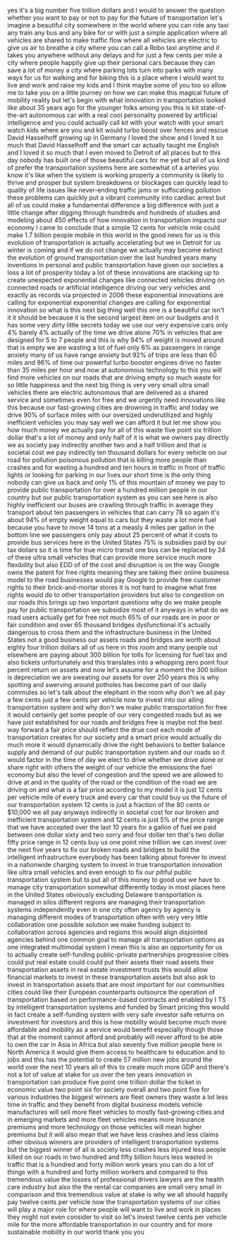
yes it&#39;s a big number five trillion
dollars and I would
to answer the question whether you want
to pay or not to pay for the future of
transportation let&#39;s imagine a beautiful
city somewhere in the world where you
can ride any taxi any train any bus and
any bike for or with just a simple
application where all vehicles are
shared to make traffic flow where all
vehicles are electric to give us air to
breathe a city where you can call a Robo
taxi anytime and it takes you anywhere
without any delays and for just a few
cents per mile a city where people
happily give up their personal cars
because they can save a lot of money a
city where parking lots turn into parks
with many ways for us for walking and
for biking this is a place where I would
want to live and work and raise my kids
and I think maybe some of you too so
allow me to take you on a little journey
on how we can make this magical future
of mobility reality but let&#39;s begin with
what innovation in transportation looked
like about 35 years ago for the younger
folks among you this is kit
state-of-the-art autonomous car with a
real cool personality powered by
artificial intelligence and you could
actually call kit with your watch with
your smart watch kids where are you and
kit would turbo boost over fences and
rescue David Hasselhoff
growing up in Germany I loved the show
and I loved it so much that David
Hasselhoff and the smart car actually
taught me English and I loved it so much
that I even moved to Detroit of all
places but to this day nobody has built
one of those beautiful cars for me yet
but all of us kind of prefer the
transportation systems here are somewhat
of a arteries you know it&#39;s like when
the system is working properly a
community is likely to thrive and
prosper but system breakdowns or
blockages can quickly lead to quality of
life issues like never-ending traffic
jams or suffocating pollution these
problems can quickly put a vibrant
community into cardiac arrest but all of
us could make a fundamental difference a
big difference with just a little change
after digging through hundreds and
hundreds of studies and modeling about
450 effects of how innovation in
transportation impacts our economy
I came to conclude that a simple 12
cents for vehicle mile could make 1.7
billion people mobile in this world in
the good news for us is this evolution
of transportation is actually
accelerating but we in Detroit for us
winter is coming
and if we do not change we actually may
become extinct the evolution of ground
transportation over the last hundred
years many inventions in personal and
public transportation have given our
societies a loss a lot of prosperity
today a lot of these innovations are
stacking up to create unexpected
exponential changes like connected
vehicles driving on connected roads or
artificial intelligence driving our very
vehicles and exactly as records via
projected in 2006 these exponential
innovations are calling for exponential
exponential changes are calling for
exponential innovation so what is this
next big thing well this one is a
beautiful car isn&#39;t it it should be
because it is the second largest item on
our budgets and it has some very dirty
little secrets today we use our very
expensive cars only 4% barely 4%
actually of the time we drive alone 70%
in vehicles that are designed for 5 to 7
people and this is why 94% of weight is
moved around that is empty we are
wasting a lot of fuel only 6% as
passengers in range anxiety many of us
have range anxiety but 92% of trips are
less than 60 miles and 86% of time our
powerful turbo booster engines drive no
faster than 35 miles per hour and now at
autonomous technology to this you will
find more vehicles on our roads that are
driving empty so much waste for so
little happiness and the next big thing
is very very small ultra small vehicles
there are electric autonomous that are
delivered as a shared service and
sometimes even for free and we urgently
need innovations like this because our
fast-growing
cities are drowning in traffic and today
we drive 90% of surface miles with our
oversized underutilized and highly
inefficient vehicles you may say well we
can afford it but let me show you how
much money we actually pay for all of
this waste five point six trillion
dollar that&#39;s a lot of money and only
half of it is what we owners pay
directly we as society pay indirectly
another two and a half trillion and that
is societal cost we pay indirectly ten
thousand dollars for every vehicle on
our road for pollution poisonous
pollution that is killing more people
than crashes and for wasting a hundred
and ten hours in traffic in front of
traffic lights or looking for parking in
our lives our short time is the only
thing nobody can give us back and only
1% of this mountain of money we pay to
provide public transportation for over a
hundred million people in our country
but our public transportation system as
you can see here is also highly
inefficient our buses are crawling
through traffic in average they
transport about ten passengers in
vehicles that can carry 78 so again it&#39;s
about 94% of empty weight equal to cars
but they waste a lot more fuel because
you have to move 14 tons at a measly 4
miles per gallon in the bottom line we
passengers only pay about 25 percent of
what it costs to provide bus services
here in the United States 75% is
subsidies paid by our tax dollars so it
is time for true micro transit one bus
can be replaced by 24 of these ultra
small vehicles that can provide more
service much more flexibility but also
EDD of
of the cost and disruption is on the way
Google owns the patent for free rights
meaning they are taking their online
business model to the road businesses
would pay Google to provide free
customer rights to their
brick-and-mortar stores it is not hard
to imagine what free rights would do to
other transportation providers but also
to congestion on our roads this brings
up two important questions why do we
make people pay for public
transportation we subsidize most of it
anyways in what do we road users
actually get for free not much
65% of our roads are in poor or fair
condition and over 65 thousand bridges
dysfunctional it&#39;s actually dangerous to
cross them and the infrastructure
business in the United States not a good
business our assets roads and bridges
are worth about eighty four trillion
dollars all of us here in this room and
many people out elsewhere are paying
about 300 billion for tolls for
licensing for fuel tax and also tickets
unfortunately and this translates into a
whopping zero point four percent return
on assets and now let&#39;s assume for a
moment the 300 billion is depreciation
we are sweating our assets for over 250
years this is why spotting and swerving
around potholes has become part of our
daily commutes so let&#39;s talk about the
elephant in the room
why don&#39;t we all pay a few cents just a
few cents per vehicle now to invest into
our ailing transportation system and why
don&#39;t we make public transportation for
free
it would certainly get some people of
our very congested roads but as we have
just established for our roads and
bridges free is maybe not the best way
forward a fair price should reflect the
drue cost each mode of transportation
creates for our society and a smart
price would actually do much more
it would dynamically drive the right
behaviors to better balance supply and
demand of our public transportation
system and our roads so it would factor
in the time of day we elect to drive
whether we drive alone or share right
with others the weight of our vehicle
the emissions the fuel economy but also
the level of congestion and the speed we
are allowed to drive at and in the
quality of the road or the condition of
the road we are driving on and what is a
fair price according to my model it is
just 12 cents per vehicle mile of every
truck and every car that could buy us
the future of our transportation system
12 cents is just a fraction of the 80
cents or $10,000 we all pay anyways
indirectly in societal cost for our
broken and inefficient transportation
system and 12 cents is just 5% of the
price range that we have accepted over
the last 10 years for a gallon of fuel
we paid between one dollar sixty and two
sorry and four dollar ten that&#39;s two
dollar fifty price range in 12 cents buy
us one point nine trillion we can invest
over the next five years to fix our
broken roads and bridges to build the
intelligent infrastructure everybody has
been talking about forever to invest in
a nationwide
charging system to invest in true
transportation innovation like ultra
small vehicles and even enough to fix
our pitiful public transportation system
but to put all of this money to good use
we have to manage city transportation
somewhat differently today in most
places here in the United States
obviously excluding Delaware
transportation is managed in silos
different regions are managing their
transportation systems independently
even in one city often agency by agency
is managing different modes of
transportation often with very very
little collaboration one possible
solution we make funding subject to
collaboration across agencies and
regions this would align disjointed
agencies behind one common goal to
manage all transportation options as one
integrated multimodal system I mean this
is also an opportunity for us to
actually create self-funding
public-private partnerships progressive
cities could put real estate could could
put their assets their road assets their
transportation assets in real estate
investment trusts this would allow
financial markets to invest in these
transportation assets but also ask to
invest in transportation assets that are
most important for our communities
cities could like their European
counterparts outsource the operation of
transportation based on
performance-based contracts and enabled
by I TS by intelligent transportation
systems and funded by Smart pricing this
would in fact create a self-funding
system with very safe investor safe
returns on investment for investors and
this is how mobility would become much
more affordable and mobility as a
service would benefit especially though
those that at the moment cannot afford
and probably will never afford to be
able to own the car in Asia in Africa
but also seventy five million people
here in North America it would give them
access to healthcare to education and to
jobs and this has the potential to
create 57 million new jobs around the
world over the next 10 years all of this
to create much more GDP and there&#39;s not
a lot of value at stake for us over the
ten years innovation in transportation
can produce five point one trillion
dollar the ticket in economic value two
point six for society overall and two
point five for various industries the
biggest winners are fleet owners they
waste a lot less time in traffic and
they benefit from digital business
models vehicle manufactures will sell
more fleet vehicles to mostly
fast-growing cities and in emerging
markets and more fleet vehicles means
more insurance premiums and more
technology on those vehicles will mean
higher premiums but it will also mean
that we have less crashes and less
claims other obvious winners are
providers of intelligent transportation
systems but the biggest winner of all is
society less crashes less injured less
people killed on our roads in two
hundred and fifty billion hours less
wasted in traffic that is a hundred and
forty million work years you can do a
lot of things with a hundred and forty
million workers and compared to this
tremendous value the losses of
professional drivers lawyers are the
health care industry but also the the
rental car companies are small very
small in comparison and this tremendous
value at stake is why we all should
happily pay twelve cents per vehicle now
the transportation systems of our cities
will play a major role for where people
will want to live and work in places
they might not even consider to visit so
let&#39;s invest twelve cents per vehicle
mile for the more affordable
transportation in our country and for
more sustainable mobility in our world
thank you
you
